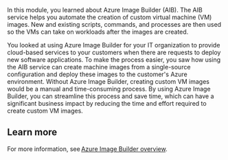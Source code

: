 In this module, you learned about Azure Image Builder (AIB). The AIB service helps you automate the creation of custom virtual machine (VM) images. New and existing scripts, commands, and processes are then used so the VMs can take on workloads after the images are created.

You looked at using Azure Image Builder for your IT organization to provide cloud-based services to your customers when there are requests to deploy new software applications. To make the process easier, you saw how using the AIB service can create machine images from a single-source configuration and deploy these images to the customer's Azure environment. Without Azure Image Builder, creating custom VM images would be a manual and time-consuming process. By using Azure Image Builder, you can streamline this process and save time, which can have a significant business impact by reducing the time and effort required to create custom VM images.

## Learn more

For more information, see [Azure Image Builder overview](/azure/virtual-machines/image-builder-overview).
